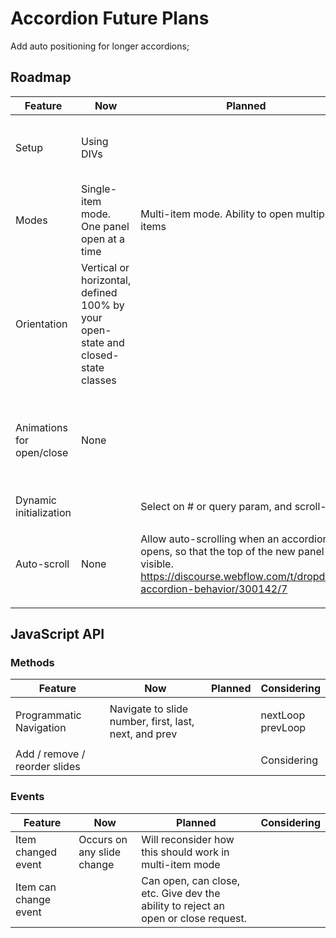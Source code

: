 # Accordion Future Plans



Add auto positioning for longer accordions;



## Roadmap&#x20;

| Feature                   | Now                                                                              | Planned                                                                                                                                                                                                                                                      | Considering                                                              |
| ------------------------- | -------------------------------------------------------------------------------- | ------------------------------------------------------------------------------------------------------------------------------------------------------------------------------------------------------------------------------------------------------------ | ------------------------------------------------------------------------ |
| Setup                     | Using DIVs                                                                       |                                                                                                                                                                                                                                                              | Using a Tab Component, with automatic detection                          |
| Modes                     | Single-item mode. One panel open at a time                                       | Multi-item mode. Ability to open multiple items                                                                                                                                                                                                              |                                                                          |
| Orientation               | Vertical or horizontal, defined 100% by your open-state and closed-state classes |                                                                                                                                                                                                                                                              |                                                                          |
| Animations for open/close | None                                                                             |                                                                                                                                                                                                                                                              | Considering some means to support WF Interactions, or else GSAP themes.  |
| Dynamic initialization    |                                                                                  | Select on # or query param, and scroll-to                                                                                                                                                                                                                    |                                                                          |
| Auto-scroll               | None                                                                             | <p>Allow auto-scrolling when an accordion opens, so that the top of the new panel is visible.<br><a href="https://discourse.webflow.com/t/dropdown-accordion-behavior/300142/7">https://discourse.webflow.com/t/dropdown-accordion-behavior/300142/7</a></p> |                                                                          |

## JavaScript API

### Methods&#x20;

| Feature                       | Now                                                   | Planned | Considering                  |
| ----------------------------- | ----------------------------------------------------- | ------- | ---------------------------- |
| Programmatic Navigation       | Navigate to slide number, first, last, next, and prev |         | <p>nextLoop <br>prevLoop</p> |
| Add / remove / reorder slides |                                                       |         | Considering                  |

### Events

| Feature               | Now                        | Planned                                                                              | Considering |
| --------------------- | -------------------------- | ------------------------------------------------------------------------------------ | ----------- |
| Item changed event    | Occurs on any slide change | Will reconsider how this should work in multi-item mode                              |             |
| Item can change event |                            | Can open, can close, etc.  Give dev the ability to reject an open or close request.  |             |







